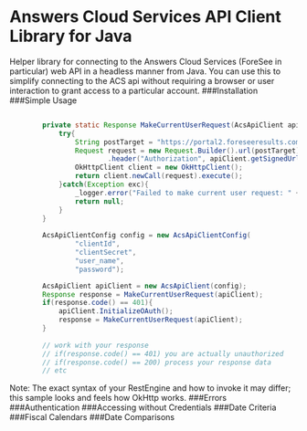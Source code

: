 Answers Cloud Services API Client Library for Java
===================
Helper library for connecting to the Answers Cloud Services (ForeSee in particular) web API in a headless manner from Java. You can use this to simplify connecting to the ACS api without requiring a browser or user interaction to grant access to a particular account.
###Installation
###Simple Usage
```java

		private static Response MakeCurrentUserRequest(AcsApiClient apiClient){
			try{
				String postTarget = "https://portal2.foreseeresults.com/services/currentUser/";
				Request request = new Request.Builder().url(postTarget)
						.header("Authorization", apiClient.getSignedUrl(OAuthMessage.GET, postTarget)).build();
				OkHttpClient client = new OkHttpClient();
				return client.newCall(request).execute();
			}catch(Exception exc){
				_logger.error("Failed to make current user request: " + exc.getMessage());
				return null;
			}
		}
		
        AcsApiClientConfig config = new AcsApiClientConfig(
                "clientId",
                "clientSecret",
                "user_name",
                "password");

        AcsApiClient apiClient = new AcsApiClient(config);
		Response response = MakeCurrentUserRequest(apiClient);
		if(response.code() == 401){
			apiClient.InitializeOAuth();
			response = MakeCurrentUserRequest(apiClient);
		}
		
		// work with your response
		// if(response.code() == 401) you are actually unauthorized
		// if(response.code() == 200) process your response data
		// etc
```
Note: The exact syntax of your RestEngine and how to invoke it may differ; this sample
looks and feels how OkHttp works.
###Errors
###Authentication
###Accessing without Credentials
###Date Criteria
###Fiscal Calendars
###Date Comparisons
